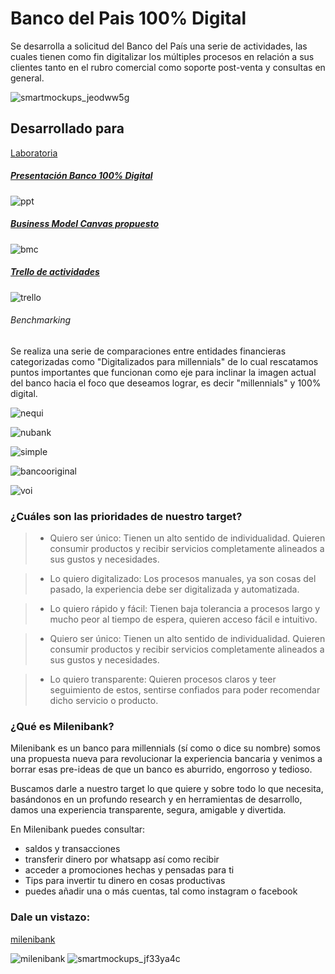 # Banco del Pais 100% Digital
Se desarrolla a solicitud del Banco del País una serie de actividades, las cuales tienen como fin digitalizar los múltiples procesos en relación a sus clientes tanto en el rubro comercial como soporte post-venta y consultas en general.

![smartmockups_jeodww5g](https://user-images.githubusercontent.com/32288883/37802767-c54e8a1e-2df9-11e8-965d-f5c4f4ad8d9f.jpeg)

## Desarrollado para
[Laboratoria](http://laboratoria.la)


##### [Presentación Banco 100% Digital](https://docs.google.com/presentation/d/13S7VNRAiT_xEbgn2VpVZzeyVjvLb1Hk8kFrjRDPIVE4/edit?usp=sharing "Diapositivas")

![ppt](https://user-images.githubusercontent.com/32303418/37267977-7c60b23e-2591-11e8-89f5-d1939c25106d.png)


##### [Business Model Canvas propuesto](https://docs.google.com/document/d/1T-UXTKcEXneHYgAKKy8IcOWhmIUyDL3nZNQ8zUk7QY8/edit "BMC")

![bmc](https://user-images.githubusercontent.com/32303418/36882808-17ec7422-1da4-11e8-8a6a-0f1c01ce0455.png)


##### [Trello de actividades](https://trello.com/b/FhYsVqro/reto-nueva-banco-digital-para-millenials "Trello")

![trello](https://user-images.githubusercontent.com/32303418/36882835-3d16b7b2-1da4-11e8-8ab3-84c0b39b23f2.png)


###### Benchmarking

Se realiza una serie de comparaciones entre entidades financieras categorizadas como "Digitalizados para millennials" de lo cual rescatamos puntos importantes que funcionan como eje para inclinar la imagen actual del banco hacia el foco que deseamos lograr, es decir "millennials" y 100% digital.

![nequi](https://user-images.githubusercontent.com/32303418/36882876-63cc8198-1da4-11e8-9296-a5e0e5ba39eb.png)

![nubank](https://user-images.githubusercontent.com/32303418/36883144-2156b07a-1da6-11e8-8618-776fd87fd42c.png)

![simple](https://user-images.githubusercontent.com/32303418/36883208-97b9b730-1da6-11e8-944f-72199ad58d15.png)

![bancooriginal](assets/docs/original.png)

![voi](assets/docs/voi.png)



### ¿Cuáles son las prioridades de nuestro target?
>* Quiero ser único:
Tienen un alto sentido de individualidad.
Quieren consumir
productos y recibir servicios
completamente alineados a
sus gustos y necesidades.


>* Lo quiero digitalizado:
  Los procesos manuales, ya son cosas del pasado, la experiencia debe ser digitalizada y automatizada.


>* Lo quiero rápido y fácil:
  Tienen baja tolerancia a procesos largo y mucho peor al tiempo de espera, quieren acceso fácil e intuitivo.


>* Quiero ser único:
Tienen un alto sentido de individualidad.
Quieren consumir productos y recibir servicios completamente alineados a sus gustos y necesidades.


>* Lo quiero transparente:
  Quieren procesos claros y teer seguimiento de estos, sentirse confiados para poder recomendar dicho servicio o producto.


  ### ¿Qué es Milenibank?
  Milenibank es un banco para millennials (sí como o dice su nombre) somos una propuesta nueva para revolucionar la experiencia bancaria y venimos a borrar esas pre-ideas de que un banco es aburrido, engorroso y tedioso.

  Buscamos darle a nuestro target lo que quiere y sobre todo lo que necesita, basándonos en un profundo research y en herramientas de desarrollo, damos una experiencia transparente, segura, amigable y divertida.

  En Milenibank puedes consultar:
  * saldos y transacciones
  * transferir dinero por whatsapp así como recibir
  * acceder a promociones hechas y pensadas para ti
  * Tips para invertir tu dinero en cosas productivas
  * puedes añadir una o más cuentas, tal como instagram o facebook

  ### Dale un vistazo:
  [milenibank](https://marvelapp.com/31566a4/screen/39565769)


![milenibank](assets/docs/milenibank.jpeg)
![smartmockups_jf33ya4c](https://user-images.githubusercontent.com/32288883/37802814-f5c4c3c0-2df9-11e8-8911-a799a5a4fa34.jpeg)
